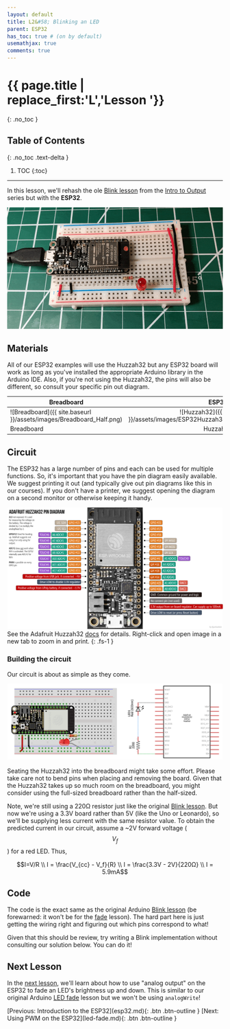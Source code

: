 ```yaml
---
layout: default
title: L2&#58; Blinking an LED
parent: ESP32
has_toc: true # (on by default)
usemathjax: true
comments: true
---
```

# {{ page.title | replace_first:'L','Lesson '}}
{: .no_toc }

## Table of Contents
{: .no_toc .text-delta }

1. TOC
{:toc}
---

In this lesson, we'll rehash the ole [Blink lesson](../arduino/led-blink.md) from the [Intro to Output](../arduino/intro-output.md) series but with the **ESP32**.

![Animation of Blink on the ESP32](assets/movies/Huzzah32_Blink-optimized.gif)

## Materials

All of our ESP32 examples will use the Huzzah32 but any ESP32 board will work as long as you've installed the appropriate Arduino library in the Arduino IDE. Also, if you're not using the Huzzah32, the pins will also be different, so consult your specific pin out diagram.

| Breadboard | ESP32 | LED | Resistor |
| ---------- |:-----:|:-----:|:-----:|
| ![Breadboard]({{ site.baseurl }}/assets/images/Breadboard_Half.png) | ![Huzzah32]({{ site.baseurl }}/assets/images/ESP32Huzzah32_Adafruit_vertical_h200.png)    | ![Red LED]({{ site.baseurl }}/assets/images/RedLED_Fritzing.png) | ![220 Ohm Resistor]({{ site.baseurl }}/assets/images/Resistor220_Fritzing.png) |
| Breadboard | Huzzah32  | Red LED | 220Ω Resistor |

## Circuit

The ESP32 has a large number of pins and each can be used for multiple functions. So, it's important that you have the pin diagram easily available. We suggest printing it out (and typically give out pin diagrams like this in our courses). If you don't have a printer, we suggest opening the diagram on a second monitor or otherwise keeping it handy.

![Huzzah32 pin diagram](assets/images/AdafruitHuzzah32PinDiagram.png)
See the Adafruit Huzzah32 [docs](https://learn.adafruit.com/adafruit-huzzah32-esp32-feather/pinouts) for details. Right-click and open image in a new tab to zoom in and print.
{: .fs-1 } 

### Building the circuit

Our circuit is about as simple as they come. 

![Circuit showing LED connected to GPIO #21 via a current limiting resistor](assets/images/Huzzah32_Blink_CircuitDiagramAndSchematic_Fritzing.png)

Seating the Huzzah32 into the breadboard might take some effort. Please take care not to bend pins when placing and removing the board. Given that the Huzzah32 takes up so much room on the breadboard, you might consider using the full-sized breadboard rather than the half-sized.

Note, we're still using a 220Ω resistor just like the original [Blink lesson](../arduino/led-blink.md). But now we're using a 3.3V board rather than 5V (like the Uno or Leonardo), so we'll be supplying less current with the same resistor value. To obtain the predicted current in our circuit, assume a ~2V forward voltage ($$V_f$$) for a red LED. Thus, 

$$I=V/R \\ 
I = \frac{V_{cc} - V_f}{R} \\
I = \frac{3.3V - 2V}{220Ω} \\
I = 5.9mA$$

## Code

The code is the exact same as the original Arduino [Blink lesson](../arduino/led-blink.md) (be forewarned: it won't be for the [fade](led-fade.md) lesson). The hard part here is just getting the wiring right and figuring out which pins correspond to what!

Given that this should be review, try writing a Blink implementation without consulting our solution below. You can do it!

<!-- https://github.com/makeabilitylab/arduino/blob/master/ESP32/Basics/Blink/Blink.ino -->

<script src="https://gist-it.appspot.com/https://github.com/makeabilitylab/arduino/blob/master/ESP32/Basics/Blink/Blink.ino?footer=minimal"></script>

<!-- TODO: insert workbench video -->

## Next Lesson

In the [next lesson](led-fade.md), we'll learn about how to use "analog output" on the ESP32 to fade an LED's brightness up and down. This is similar to our original Arduino [LED fade](../arduino/led-fade.md) lesson but we won't be using `analogWrite`!

<span class="fs-6">
[Previous: Introduction to the ESP32](esp32.md){: .btn .btn-outline }
[Next: Using PWM on the ESP32](led-fade.md){: .btn .btn-outline }
</span>